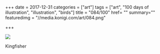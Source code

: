 +++
date = 2017-12-31
categories = ["art"]
tags = ["art", "100 days of illustration", "illustration", "birds"]
title = "084/100"
href= ""
summary=""
featuredimg = "//media.konigi.com/art/084.png"

+++

<img src="//media.konigi.com/art/084.png" />

Kingfisher
